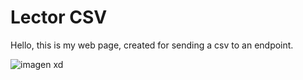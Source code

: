 # Lector CSV

Hello, this is my web page, created for sending a csv to an endpoint.

![imagen xd](https://cdn-icons-png.flaticon.com/512/6133/6133884.png)
